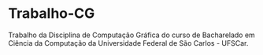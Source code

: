 # Trabalho-CG
Trabalho da Disciplina de Computação Gráfica do curso de Bacharelado em Ciência da Computação da Universidade Federal de São Carlos - UFSCar.

